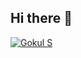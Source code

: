 ## Hi there 👋



[![Gokul S](https://github-readme-stats.vercel.app/api?username=gokuls)](https://github.com/anuraghazra/github-readme-stats)
<!--
**gokulsenthilkumar3/gokulsenthilkumar3** is a ✨ _special_ ✨ repository because its `README.md` (this file) appears on your GitHub profile.

Here are some ideas to get you started:

- 🔭 I’m currently working on ...
- 🌱 I’m currently learning ...
- 👯 I’m looking to collaborate on ...
- 🤔 I’m looking for help with ...
- 💬 Ask me about ...
- 📫 How to reach me: ...
- 😄 Pronouns: ...
- ⚡ Fun fact: ...
-->
